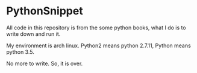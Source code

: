 # PythonSnippet

All code in this repository is from the some python books, what I do is to write down and run it.

My environment is arch linux.
Python2 means python 2.7.11, Python means python 3.5.

No more to write. So, it is over. 
